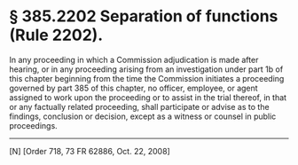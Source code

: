 # § 385.2202   Separation of functions (Rule 2202).

In any proceeding in which a Commission adjudication is made after hearing, or in any proceeding arising from an investigation under part 1b of this chapter beginning from the time the Commission initiates a proceeding governed by part 385 of this chapter, no officer, employee, or agent assigned to work upon the proceeding or to assist in the trial thereof, in that or any factually related proceeding, shall participate or advise as to the findings, conclusion or decision, except as a witness or counsel in public proceedings.



---

[N] [Order 718, 73 FR 62886, Oct. 22, 2008]




